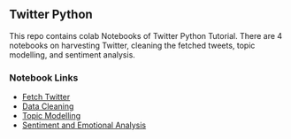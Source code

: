 ## Twitter Python
This repo contains colab Notebooks of Twitter Python Tutorial. There are 4 notebooks on harvesting Twitter, cleaning the fetched tweets, topic modelling, and sentiment analysis.

### Notebook Links
* [Fetch Twitter](https://github.com/denniesbor/TwitterPython/blob/RawNotebooks/Twitter_API.ipynb)
* [Data Cleaning](https://github.com/denniesbor/TwitterPython/blob/RawNotebooks/DataCleaning.ipynb)
* [Topic Modelling](https://github.com/denniesbor/TwitterPython/blob/RawNotebooks/TopicModelling.ipynb)
* [Sentiment and Emotional Analysis](https://github.com/denniesbor/TwitterPython/blob/RawNotebooks/EmotionAndSentimentAnalysis.ipynb)
